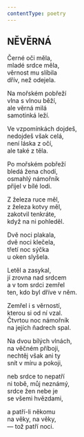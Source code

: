```yaml
---
contentType: poetry
---
```


<section>

## NĚVĚRNÁ  

Černé oči měla,  
mladé srdce měla,  
věrnost mu slíbila  
dřív, než odejela.  

Na mořském pobřeží  
vlna s vlnou běží,  
ale věrná milá  
samotinká leží.  

Ve vzpomínkách dojdeš,  
nedojdeš však celá,  
není láska z očí,  
ale také z těla.  

Po mořském pobřeží  
bledá žena chodí,  
osmahlý námořník  
přijel v bílé lodi.  

Z železa ruce měl,  
z železa kotvy měl,  
zakotvil tenkráte,  
když na ni pohleděl.  

Dvě noci plakala,  
dvě noci klečela,  
třetí noc sýčka  
u oken slyšela.  

Letěl a zasykal,  
jí zrovna nad srdcem  
a v tom srdci zemřel  
ten, kdo byl dříve v něm.  

Zemřel i s věrností,  
kterou si od ní vzal.  
Čtvrtou noc námořník  
na jejích ňadrech spal.  

Na dvou bílých vlnách,  
na věčném příboji,  
nechtěj však ani ty  
snít v míru a pokoji,  

neb srdce to nepatří  
ni tobě, můj neznámý,  
srdce žen nebe je  
se všemi hvězdami,  

a patří-li někomu  
na věky, na věky,  
— tož patří noci.

</section>
